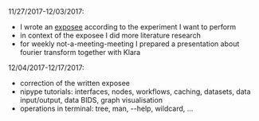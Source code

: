 
11/27/2017-12/03/2017:

- I wrote an [exposee](https://github.com/weissbe92/MSc_thesis_BenediktWeiss/blob/master/open%20lab%20notebook/exposee.md) according to the experiment I want to perform
- in context of the exposee I did more literature research
- for weekly not-a-meeting-meeting I prepared a presentation about fourier transform together with Klara

12/04/2017-12/17/2017:

- correction of the written exposee 
- nipype tutorials: interfaces, nodes, workflows, caching, datasets, data input/output, data BIDS, graph visualisation
- operations in terminal: tree, man, --help, wildcard, ...
